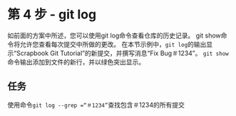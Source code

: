 # 第 4 步 - git log
如前面的方案中所述，您可以使用git log命令查看仓库的历史记录。 git show命令将允许您查看每次提交中所做的更改。
在本节示例中，`git log`的输出显示“Scrapbook Git Tutorial”的新提交，并撰写消息“Fix Bug＃1234”。 `git show` 命令输出添加到文件的新行，并以绿色突出显示。

## 任务
使用命令`git log --grep =“＃1234”`查找包含＃1234的所有提交
